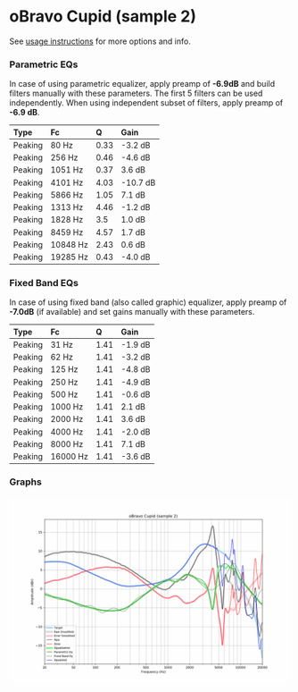 # oBravo Cupid (sample 2)
See [usage instructions](https://github.com/jaakkopasanen/AutoEq#usage) for more options and info.

### Parametric EQs
In case of using parametric equalizer, apply preamp of **-6.9dB** and build filters manually
with these parameters. The first 5 filters can be used independently.
When using independent subset of filters, apply preamp of **-6.9 dB**.

| Type    | Fc       |    Q | Gain     |
|:--------|:---------|:-----|:---------|
| Peaking | 80 Hz    | 0.33 | -3.2 dB  |
| Peaking | 256 Hz   | 0.46 | -4.6 dB  |
| Peaking | 1051 Hz  | 0.37 | 3.6 dB   |
| Peaking | 4101 Hz  | 4.03 | -10.7 dB |
| Peaking | 5866 Hz  | 1.05 | 7.1 dB   |
| Peaking | 1313 Hz  | 4.46 | -1.2 dB  |
| Peaking | 1828 Hz  | 3.5  | 1.0 dB   |
| Peaking | 8459 Hz  | 4.57 | 1.7 dB   |
| Peaking | 10848 Hz | 2.43 | 0.6 dB   |
| Peaking | 19285 Hz | 0.43 | -4.0 dB  |

### Fixed Band EQs
In case of using fixed band (also called graphic) equalizer, apply preamp of **-7.0dB**
(if available) and set gains manually with these parameters.

| Type    | Fc       |    Q | Gain    |
|:--------|:---------|:-----|:--------|
| Peaking | 31 Hz    | 1.41 | -1.9 dB |
| Peaking | 62 Hz    | 1.41 | -3.2 dB |
| Peaking | 125 Hz   | 1.41 | -4.8 dB |
| Peaking | 250 Hz   | 1.41 | -4.9 dB |
| Peaking | 500 Hz   | 1.41 | -0.6 dB |
| Peaking | 1000 Hz  | 1.41 | 2.1 dB  |
| Peaking | 2000 Hz  | 1.41 | 3.6 dB  |
| Peaking | 4000 Hz  | 1.41 | -2.0 dB |
| Peaking | 8000 Hz  | 1.41 | 7.1 dB  |
| Peaking | 16000 Hz | 1.41 | -3.6 dB |

### Graphs
![](./oBravo%20Cupid%20(sample%202).png)